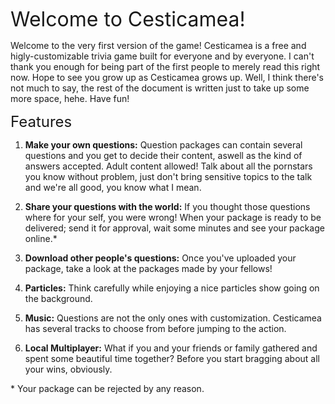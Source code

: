 <font size=6>Welcome to Cesticamea!</font>

Welcome to the very first version of the game!
Cesticamea is a free and higly-customizable trivia game built for everyone and by everyone.
I can't thank you enough for being part of the first people to merely read this right now. Hope to see you grow up as Cesticamea grows up.
Well, I think there's not much to say, the rest of the document is written just to take up some more space, hehe. Have fun!

<font size=5>Features</font>

1. **Make your own questions:** Question packages can contain several questions and you get to decide their content, aswell as the kind of answers accepted. Adult content allowed! Talk about all the pornstars you know without problem, just don't bring sensitive topics to the talk and we're all good, you know what I mean.

1. **Share your questions with the world:** If you thought those questions where for your self, you were wrong! When your package is ready to be delivered; send it for approval, wait some minutes and see your package online.*

1. **Download other people's questions:** Once you've uploaded your package, take a look at the packages made by your fellows!

1. **Particles:** Think carefully while enjoying a nice particles show going on the background.

1. **Music:** Questions are not the only ones with customization. Cesticamea has several tracks to choose from before jumping to the action.

1. **Local Multiplayer:** What if you and your friends or family gathered and spent some beautiful time together? Before you start bragging about all your wins, obviously.

\* Your package can be rejected by any reason.
